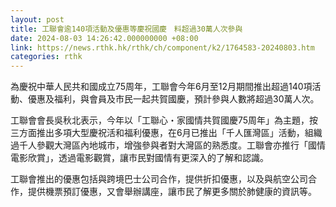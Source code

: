 ```yaml
---
layout: post
title: 工聯會逾140項活動及優惠等慶祝國慶　料超過30萬人次參與
date: 2024-08-03 14:26:42.000000000 +08:00
link: https://news.rthk.hk/rthk/ch/component/k2/1764583-20240803.htm
categories: rthk
---
```


為慶祝中華人民共和國成立75周年，工聯會今年6月至12月期間推出超過140項活動、優惠及福利，與會員及市民一起共賀國慶，預計參與人數將超過30萬人次。

工聯會會長吳秋北表示，今年以「工聯心・家國情共賀國慶75周年」為主題，按三方面推出多項大型慶祝活和福利優惠，在6月已推出「千人匯灣區」活動，組織過千人參觀大灣區內地城市，增強參與者對大灣區的熟悉度。工聯會亦推行「國情電影欣賞」，透過電影觀賞，讓市民對國情有更深入的了解和認識。

工聯會推出的優惠包括與跨境巴士公司合作，提供折扣優惠，以及與航空公司合作，提供機票預訂優惠，又會舉辦講座，讓市民了解更多關於肺健康的資訊等。
